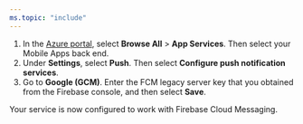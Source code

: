 ```yaml
---
ms.topic: "include"
---
```

1. In the [Azure portal](https://portal.azure.com/), select **Browse All** > **App Services**. Then select your Mobile Apps back end. 
2. Under **Settings**, select **Push**. Then select **Configure push notification services**.
2. Go to **Google (GCM)**. Enter the FCM legacy server key that you obtained from the Firebase console, and then select **Save**.

Your service is now configured to work with Firebase Cloud Messaging.

<!-- URLs. -->

<!-- images -->
